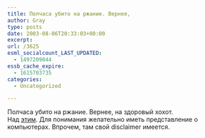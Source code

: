 ```yaml
---
title: Полчаса убито на ржание. Вернее,
author: Gray
type: posts
date: 2003-08-06T20:33:03+00:00
excerpt:
url: /3625
esml_socialcount_LAST_UPDATED:
  - 1497209044
essb_cache_expire:
  - 1615703735
categories:
  - Uncategorized

---
```








Полчаса убито на ржание. Вернее, на здоровый хохот.  
Над <a href="http://hare.ru/?id=8" target="_blank">этим</a>. Для понимания желательно иметь представление о компьютерах. Впрочем, там свой disclaimer имеется.